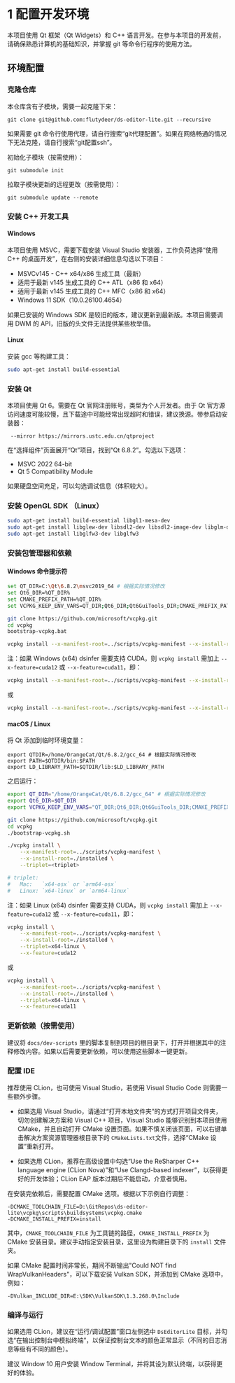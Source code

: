 # 1 配置开发环境

本项目使用 Qt 框架（Qt Widgets）和 C++ 语言开发。在参与本项目的开发前，请确保熟悉计算机的基础知识，并掌握 git 等命令行程序的使用方法。

## 环境配置

### 克隆仓库

本仓库含有子模块，需要一起克隆下来：

```shell
git clone git@github.com:flutydeer/ds-editor-lite.git --recursive
```

如果需要 git 命令行使用代理，请自行搜索“git代理配置”。如果在网络畅通的情况下无法克隆，请自行搜索“git配置ssh”。

初始化子模块（按需使用）：

```shell
git submodule init
```

拉取子模块更新的远程更改（按需使用）：

```shell
git submodule update --remote
```

### 安装 C++ 开发工具

#### Windows

本项目使用 MSVC，需要下载安装 Visual Studio 安装器，工作负荷选择“使用 C++ 的桌面开发”，在右侧的安装详细信息勾选以下项目：

- MSVCv145 - C++ x64/x86 生成工具（最新）
- 适用于最新 v145 生成工具的 C++ ATL（x86 和 x64）
- 适用于最新 v145 生成工具的 C++ MFC（x86 和 x64）
- Windows 11 SDK（10.0.26100.4654）

如果已安装的 Windows SDK 是较旧的版本，建议更新到最新版。本项目需要调用 DWM 的 API，旧版的头文件无法提供某些枚举值。

#### Linux

安装 gcc 等构建工具：

```sh
sudo apt-get install build-essential
```

### 安装 Qt

本项目使用 Qt 6。需要在 Qt 官网注册账号，类型为个人开发者。由于 Qt 官方源访问速度可能较慢，且下载途中可能经常出现超时和错误，建议换源。带参启动安装器：

```shell
 --mirror https://mirrors.ustc.edu.cn/qtproject
```

在“选择组件”页面展开“Qt”项目，找到“Qt 6.8.2”。勾选以下选项：

- MSVC 2022 64-bit
- Qt 5 Compatibility Module

如果硬盘空间充足，可以勾选调试信息（体积较大）。

### 安装 OpenGL SDK （Linux）

```sh
sudo apt-get install build-essential libgl1-mesa-dev
sudo apt-get install libglew-dev libsdl2-dev libsdl2-image-dev libglm-dev libfreetype6-dev
sudo apt-get install libglfw3-dev libglfw3
```

### 安装包管理器和依赖

#### Windows 命令提示符

```sh
set QT_DIR=C:\Qt\6.8.2\msvc2019_64 # 根据实际情况修改
set Qt6_DIR=%QT_DIR%
set CMAKE_PREFIX_PATH=%QT_DIR%
set VCPKG_KEEP_ENV_VARS=QT_DIR;Qt6_DIR;Qt6GuiTools_DIR;CMAKE_PREFIX_PATH

git clone https://github.com/microsoft/vcpkg.git
cd vcpkg
bootstrap-vcpkg.bat

vcpkg install --x-manifest-root=../scripts/vcpkg-manifest --x-install-root=./installed --triplet=x64-windows
```

注：如果 Windows (x64) dsinfer 需要支持 CUDA，则 `vcpkg install` 需加上 `--x-feature=cuda12` 或 `--x-feature=cuda11`，即：
```sh
vcpkg install --x-manifest-root=../scripts/vcpkg-manifest --x-install-root=./installed --triplet=x64-windows --x-feature=cuda12
```
或
```sh
vcpkg install --x-manifest-root=../scripts/vcpkg-manifest --x-install-root=./installed --triplet=x64-windows --x-feature=cuda11
```

#### macOS / Linux

将 Qt 添加到临时环境变量：

```shell
export QTDIR=/home/OrangeCat/Qt/6.8.2/gcc_64 # 根据实际情况修改
export PATH=$QTDIR/bin:$PATH
export LD_LIBRARY_PATH=$QTDIR/lib:$LD_LIBRARY_PATH
```

之后运行：

```sh
export QT_DIR="/home/OrangeCat/Qt/6.8.2/gcc_64" # 根据实际情况修改
export Qt6_DIR=$QT_DIR
export VCPKG_KEEP_ENV_VARS="QT_DIR;Qt6_DIR;Qt6GuiTools_DIR;CMAKE_PREFIX_PATH"

git clone https://github.com/microsoft/vcpkg.git
cd vcpkg
./bootstrap-vcpkg.sh

./vcpkg install \
    --x-manifest-root=../scripts/vcpkg-manifest \
    --x-install-root=./installed \
    --triplet=<triplet>

# triplet:
#   Mac:   `x64-osx` or `arm64-osx`
#   Linux: `x64-linux` or `arm64-linux`
```

注：如果 Linux (x64) dsinfer 需要支持 CUDA，则 `vcpkg install` 需加上 `--x-feature=cuda12` 或 `--x-feature=cuda11`，即：
```sh
vcpkg install \
    --x-manifest-root=../scripts/vcpkg-manifest \
    --x-install-root=./installed \
    --triplet=x64-linux \
    --x-feature=cuda12
```
或
```sh
vcpkg install \
    --x-manifest-root=../scripts/vcpkg-manifest \
    --x-install-root=./installed \
    --triplet=x64-linux \
    --x-feature=cuda11
```

### 更新依赖（按需使用）

建议将 `docs/dev-scripts` 里的脚本复制到项目的根目录下，打开并根据其中的注释修改内容。如果以后需要更新依赖，可以使用这些脚本一键更新。

### 配置 IDE

推荐使用 CLion，也可使用 Visual Studio，若使用 Visual Studio Code 则需要一些额外步骤。

- 如果选用 Visual Studio，请通过“打开本地文件夹”的方式打开项目文件夹，切勿创建解决方案和 Visual C++ 项目，Visual Studio 能够识别到本项目使用 CMake，并且自动打开 CMake 设置页面。如果不慎关闭该页面，可以右键单击解决方案资源管理器根目录下的 `CMakeLists.txt`文件，选择“CMake 设置”重新打开。

- 如果选用 CLion，推荐在高级设置中勾选“Use the ReSharper C++ language engine (CLion Nova)”和“Use Clangd-based indexer”，以获得更好的开发体验；CLion EAP 版本过期后不能启动，介意者慎用。

在安装完依赖后，需要配置 CMake 选项。根据以下示例自行调整：

```
-DCMAKE_TOOLCHAIN_FILE=D:\GitRepos\ds-editor-lite\vcpkg\scripts\buildsystems\vcpkg.cmake
-DCMAKE_INSTALL_PREFIX=install
```

其中，`CMAKE_TOOLCHAIN_FILE` 为工具链的路径，`CMAKE_INSTALL_PREFIX` 为 CMake 安装目录。建议手动指定安装目录，这里设为构建目录下的 `install` 文件夹。

如果 CMake 配置时间非常长，期间不断输出"Could NOT find WrapVulkanHeaders"，可以下载安装 Vulkan SDK，并添加到 CMake 选项中，例如：

```
-DVulkan_INCLUDE_DIR=E:\SDK\VulkanSDK\1.3.268.0\Include
```

### 编译与运行

如果选用 CLion，建议在“运行/调试配置”窗口左侧选中 `DsEditorLite` 目标，并勾选“在输出控制台中模拟终端”，以保证控制台文本的颜色正常显示（不同的日志消息等级有不同的颜色）。

建议 Window 10 用户安装 Window Terminal，并将其设为默认终端，以获得更好的体验。